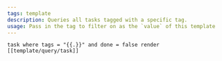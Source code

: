 ```yaml
---
tags: template
description: Queries all tasks tagged with a specific tag.
usage: Pass in the tag to filter on as the `value` of this template
---
```


```query
task where tags = "{{.}}" and done = false render [[template/query/task]] 
```
